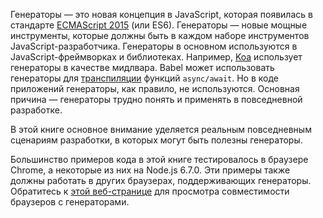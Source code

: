 Генераторы — это новая концепция в JavaScript, которая появилась в стандарте [ECMAScript 2015](https://ecma-international.org/ecma-262/6.0/) (или ES6). Генераторы — новые мощные инструменты, которые должны быть в каждом наборе инструментов JavaScript-разработчика. Генераторы в основном используются в JavaScript-фреймворках и библиотеках. Например, [Koa](https://koajs.com) использует генераторы в качестве мидлвара. Babel может использовать генераторы для [транспиляции](https://babeljs.io/docs/plugins/transform-async-to-generator/) функций `async/await`. Но в коде приложений генераторы, как правило, не используются. Основная причина — генераторы трудно понять и применять в повседневной разработке.

В этой книге основное внимание уделяется реальным повседневным сценариям разработки, в которых могут быть полезны генераторы.

Большинство примеров кода в этой книге тестировалось в браузере Chrome, а некоторые из них на Node.js 6.7.0. Эти примеры также должны работать в других браузерах, поддерживающих генераторы. Обратитесь к [этой веб-странице](https://kangax.github.io/compat-table/es6/#test-generators) для просмотра совместимости браузеров с генераторами.
